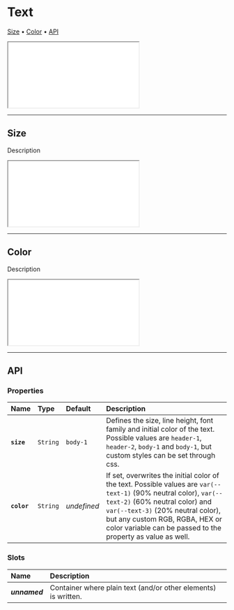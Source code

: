 # Text

[Size](components/text#size) • [Color](components/text#color) • [API](components/text#api)

<iframe src="./assets/docs/components/text/main.html"></iframe>

---

## Size

Description

<iframe src="./assets/docs/components/text/size.html"></iframe>

---

## Color

Description

<iframe src="./assets/docs/components/text/color.html"></iframe>

---

## API

### Properties

| Name | Type | Default | Description |
| :-- | :-- | :-- | :-- |
| **`size`** | `String` | `body-1` | Defines the size, line height, font family and initial color of the text. Possible values are `header-1`, `header-2`, `body-1` and `body-1`, but custom styles can be set through css. |
| **`color`** | `String` | _undefined_ | If set, overwrites the initial color of the text. Possible values are `var(--text-1)` (90% neutral color), `var(--text-2)` (60% neutral color) and `var(--text-3)` (20% neutral color), but any custom RGB, RGBA, HEX or color variable can be passed to the property as value as well. |

### Slots

| Name | Description |
| :-- | :-- |
| **_unnamed_** | Container where plain text (and/or other elements) is written. |
